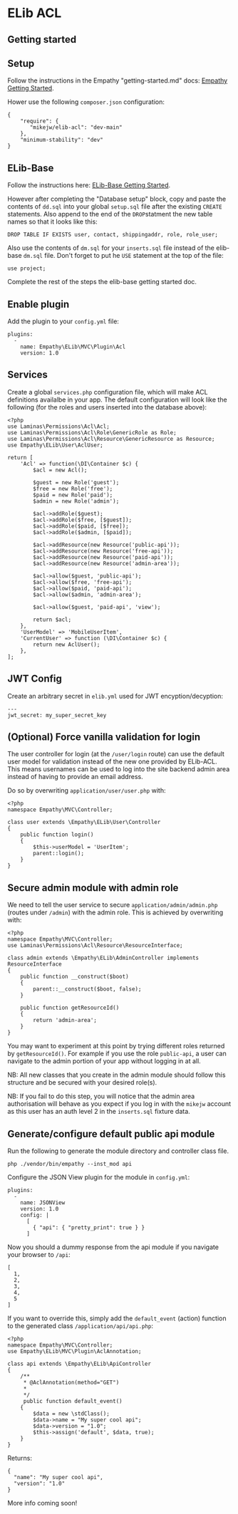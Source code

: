 

ELib ACL
===

Getting started
---

Setup
---

Follow the instructions in the Empathy "getting-started.md" docs:
[Empathy Getting Started](https://github.com/mikejw/empathy/blob/master/docs/getting-started.md).

Hower use the following `composer.json` configuration:

    {
        "require": {
           "mikejw/elib-acl": "dev-main"
        },
        "minimum-stability": "dev"
    }


ELib-Base
---
Follow the instructions here:
[ELib-Base Getting Started](https://github.com/mikejw/elib-base/blob/master/docs/getting-started.md).

However after completing the "Database setup" block, copy and paste the contents of `dd.sql` into your
global `setup.sql` file after the existing `CREATE` statements.  Also append to the end of the `DROP`statment
the new table names so that it looks like this:

    DROP TABLE IF EXISTS user, contact, shippingaddr, role, role_user;    

Also use the contents of `dm.sql` for your `inserts.sql` file instead of the elib-base `dm.sql` file. 
Don't forget to put he `USE` statement at the top of the file:

    use project;

Complete the rest of the steps the elib-base getting started doc.


Enable plugin
---
Add the plugin to your `config.yml` file:

    plugins:
      - 
        name: Empathy\ELib\MVC\Plugin\Acl
        version: 1.0


Services
---

Create a global `services.php` configuration file, which will make ACL definitions availalbe in your app.  The default
configuration will look like the following (for the roles and users inserted into the database above):


    <?php
    use Laminas\Permissions\Acl\Acl;
    use Laminas\Permissions\Acl\Role\GenericRole as Role;
    use Laminas\Permissions\Acl\Resource\GenericResource as Resource;
    use Empathy\ELib\User\AclUser;

    return [
        'Acl' => function(\DI\Container $c) {
            $acl = new Acl();

            $guest = new Role('guest');
            $free = new Role('free');
            $paid = new Role('paid');
            $admin = new Role('admin');

            $acl->addRole($guest);
            $acl->addRole($free, [$guest]);
            $acl->addRole($paid, [$free]);
            $acl->addRole($admin, [$paid]);

            $acl->addResource(new Resource('public-api'));
            $acl->addResource(new Resource('free-api'));
            $acl->addResource(new Resource('paid-api'));
            $acl->addResource(new Resource('admin-area'));
            
            $acl->allow($guest, 'public-api');
            $acl->allow($free, 'free-api');        
            $acl->allow($paid, 'paid-api');
            $acl->allow($admin, 'admin-area');

            $acl->allow($guest, 'paid-api', 'view');

            return $acl;
        },
        'UserModel' => 'MobileUserItem',
        'CurrentUser' => function (\DI\Container $c) {
            return new AclUser();
        },
    ];


JWT Config
--

Create an arbitrary secret in `elib.yml` used for JWT encyption/decyption:

    ---
    jwt_secret: my_super_secret_key



(Optional) Force vanilla validation for login
---
The user controller for login (at the `/user/login` route) can use the default user model for validation instead of the new one provided by ELib-ACL.  
This means usernames can be used to log into the site backend admin area instead of having to provide an email address.

Do so by overwriting `application/user/user.php` with:
 
    <?php
    namespace Empathy\MVC\Controller;

    class user extends \Empathy\ELib\User\Controller
    {
        public function login()
        {
            $this->userModel = 'UserItem';
            parent::login();
        }    
    }


Secure admin module with admin role
---
We need to tell the user service to secure `application/admin/admin.php` (routes under `/admin`) with the admin role.  This is achieved by overwriting with:

    <?php
    namespace Empathy\MVC\Controller;
    use Laminas\Permissions\Acl\Resource\ResourceInterface;

    class admin extends \Empathy\ELib\AdminController implements ResourceInterface
    {
        public function __construct($boot)
        {
            parent::__construct($boot, false);
        }

        public function getResourceId()
        {
            return 'admin-area';
        }
    }

You may want to experiment at this point by trying different roles returned by `getResourceId()`.  For example if you use the role `public-api`, 
a user can navigate to the admin portion of your app without logging in at all.

NB:  All new classes that you create in the admin module should follow this structure and be secured with your desired role(s).

NB:  If you fail to do this step, you will notice that the admin area authorisation will behave as you expect if you log in with the `mikejw` account as this user has an auth level 2 in the `inserts.sql` fixture data.


Generate/configure default public api module
---

Run the following to generate the module directory and controller class file.

    php ./vendor/bin/empathy --inst_mod api
    
    
Configure the JSON View plugin for the module in `config.yml`:

    plugins:
      -
        name: JSONView
        version: 1.0
        config: |
          [
            { "api": { "pretty_print": true } }
          ]

Now you should a dummy response from the api module if you navigate your browser to `/api`:

    [
      1,
      2,
      3,
      4,
      5
    ]


If you want to override this, simply add the `default_event` (action) function to the generated class `/application/api/api.php`:


    <?php
    namespace Empathy\MVC\Controller;
    use Empathy\ELib\MVC\Plugin\AclAnnotation;

    class api extends \Empathy\ELib\ApiController
    {
        /**
         * @AclAnnotation(method="GET")
         *
         */
         public function default_event()
        {
            $data = new \stdClass();
            $data->name = "My super cool api";
            $data->version = "1.0";
            $this->assign('default', $data, true);
        }
    }


Returns:

    {
      "name": "My super cool api",
      "version": "1.0"
    }



More info coming soon!

